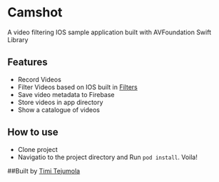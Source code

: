# Camshot
A video filtering IOS sample application built with AVFoundation Swift Library

## Features
- Record Videos
- Filter Videos based on IOS built in [Filters](https://developer.apple.com/library/archive/documentation/GraphicsImaging/Reference/CoreImageFilterReference/index.html#//apple_ref/doc/uid/TP30000136-SW55)
- Save video metadata to Firebase
- Store videos in app directory
- Show a catalogue of videos

## How to use
 - Clone project
 - Navigatio to the project directory and Run `pod install`. Voila!
 
 ##Built by [Timi Tejumola](www.twitter.com/timicodes)
 
